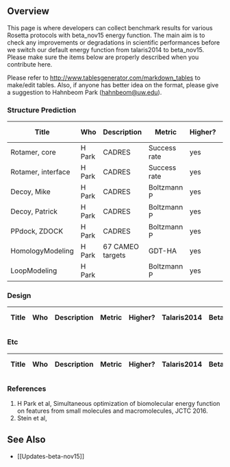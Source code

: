 ## Overview

This page is where developers can collect benchmark results for various Rosetta protocols with beta_nov15 energy function. The main aim is to check any improvements or degradations in scientific performances before we switch our default energy function from talaris2014 to beta_nov15. Please make sure the items below are properly described when you contribute here.

Please refer to http://www.tablesgenerator.com/markdown_tables to make/edit tables. Also, if anyone has better idea on the format, please give a suggestion to Hahnbeom Park (hahnbeom@uw.edu).

### Structure Prediction

| Title  | Who    | Description| Metric | Higher? | Talaris2014 | BetaNov15 | App/Mover      | Ref. |Rosetta V. |
|--------|--------|------------|--------|---------|-------------|-----------|----------------|------|-----------|
| Rotamer, core      | H Park | CADRES     | Success rate | yes           |             |           | RTmin          | |            |
| Rotamer, interface | H Park | CADRES     | Success rate | yes           |             |           | RTmin          | |            |
| Decoy, Mike        | H Park | CADRES     | Boltzmann P  | yes           | 0.538       | 0.600     | Relax, dual    |1|           |
| Decoy, Patrick     | H Park | CADRES     | Boltzmann P  | yes           | 0.606       | 0.699     | Relax, dual    |1|           |
| PPdock, ZDOCK      | H Park | CADRES     | Boltzmann P  | yes           | 0.712       | 0.779     | Relax, torsion |1|          |
| HomologyModeling   | H Park | 67 CAMEO targets | GDT-HA       | yes           | 63.9        | 65.1      | Hybridize|1|      |            |
| LoopModeling   | H Park |  | Boltzmann P | yes |   |   | NGK |1|            |

### Design

| Title  | Who    | Description| Metric | Higher? | Talaris2014 | BetaNov15 | App/Mover      | Ref. |Rosetta V. |
|--------|--------|------------|--------|---------|-------------|-----------|----------------|------|-----------|

### Etc

| Title  | Who    | Description| Metric | Higher? | Talaris2014 | BetaNov15 | App/Mover      | Ref. |Rosetta V. |
|--------|--------|------------|--------|---------|-------------|-----------|----------------|------|-----------|

### References
1. H Park et al, Simultaneous optimization of biomolecular energy function on features from small molecules and macromolecules, JCTC 2016.
2. Stein et al,

## See Also

* [[Updates-beta-nov15]]